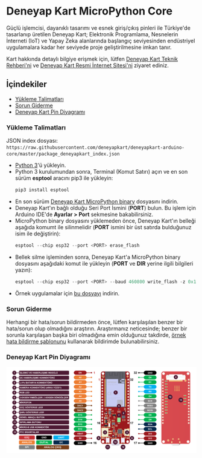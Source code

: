 # Deneyap Kart MicroPython Core
Güçlü işlemcisi, dayanıklı tasarımı ve esnek giriş/çıkış pinleri ile Türkiye'de tasarlanıp üretilen Deneyap Kart; Elektronik Programlama, Nesnelerin İnterneti (IoT) ve Yapay Zeka alanlarında başlangıç seviyesinden endüstriyel uygulamalara kadar her seviyede proje geliştirilmesine imkan tanır.

Kart hakkında detaylı bilgiye erişmek için, lütfen [Deneyap Kart Teknik Rehberi'ni](https://docs.deneyapkart.org/#deneyap-kart) ve [Deneyap Kart Resmi İnternet Sitesi'ni](https://deneyapkart.org) ziyaret ediniz. 

## İçindekiler
- [Yükleme Talimatları](#yükleme-talimatları)
- [Sorun Giderme](#sorun-giderme)
- [Deneyap Kart Pin Diyagramı](#deneyap-kart-pin-diyagramı)

### Yükleme Talimatları
JSON index dosyası: `https://raw.githubusercontent.com/deneyapkart/deneyapkart-arduino-core/master/package_deneyapkart_index.json`

- [Python 3](https://www.python.org/downloads/)'ü yükleyin.
- Python 3 kurulumundan sonra, Terminal (Komut Satırı) açın ve en son sürüm **esptool** aracını pip3 ile yükleyin:
  ```python
  pip3 install esptool
  ```
- En son sürüm [Deneyap Kart MicroPython binary](https://github.com/deneyapkart/deneyapkart-micropython-core/releases/download/1.0.0/deneyapkart_micropython_v1.0.0.bin) dosyasını indirin.
- Deneyap Kart'ın bağlı olduğu Seri Port İsmini (**PORT**) bulun. Bu işlem için Arduino IDE'de **Ayarlar > Port** sekmesine bakabilirsiniz.
- MicroPython binary dosyasını yüklemeden önce, Deneyap Kart'ın belleği aşağıda komumt ile silinmelidir (**PORT** ismini bir üst satırda bulduğunuz isim ile değiştirin):
  ```python
  esptool --chip esp32 --port <PORT> erase_flash
  ```
- Bellek silme işleminden sonra, Deneyap Kart'a MicroPython binary dosyasını aşağıdaki komut ile yükleyin (**PORT** ve **DIR** yerine ilgili bilgileri yazın):
  ```python
  esptool --chip esp32 --port <PORT> --baud 460800 write_flash -z 0x1000 <DIR (Deneyap Kart MicroPython binary dosya yolu)>
  ```
- Örnek uygulamalar için [bu dosyayı](https://github.com/deneyapkart/deneyapkart-micropython-core/releases/download/1.0.0/micropython_examples.rar) indirin.

### Sorun Giderme
Herhangi bir hata/sorun bildirmeden önce, lütfen karşılaşılan benzer bir hata/sorun olup olmadığını araştırın. Araştırmanız neticesinde; benzer bir sorunla karşılaşan başka biri olmadığına emin olduğunuz takdirde, [örnek hata bildirme şablonunu](../../.github/ISSUE_TEMPLATE/bug_report_tr.md) kullanarak bildirimde bulunabilirsiniz.  

### Deneyap Kart Pin Diyagramı
![PinoutTR](DeneyapKartPinout_mpv1.0.png)
